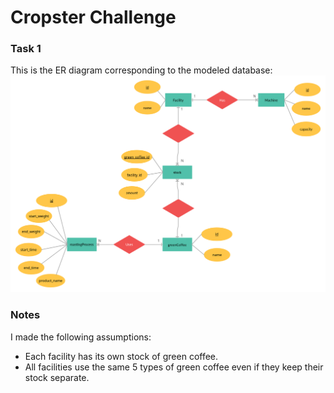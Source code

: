 # Cropster Challenge

### Task 1
This is the ER diagram corresponding to the modeled database:
![ER Diagram](/doc/ER-diagram.png)

### Notes
I made the following assumptions:
  * Each facility has its own stock of green coffee.
  * All facilities use the same 5 types of green coffee even if they keep their stock separate.
